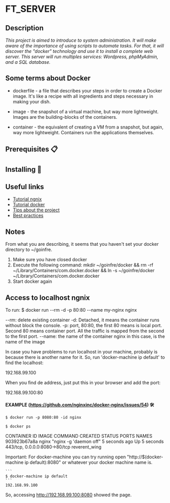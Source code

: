 # FT_SERVER

## Description

_This project is aimed to introduce to system administration. It will make aware of the importance of using scripts to automate tasks. For that, it will discover the "docker" technology and use it to install a complete web server. This server will run multiples services: Wordpress, phpMyAdmin, and a SQL database._

## Some terms about Docker

- dockerfile - a file that describes your steps in order to create a Docker image. It's like a recipe with all ingredients and steps necessary in making your dish.

- image - the snapshot of a virtual machine, but way more lightweight. Images are the building-blocks of the containers.

- container - the equivalent of creating a VM from a snapshot, but again, way more lightweight. Containers run the applications themselves.

## Prerequisites 📋

## Installing 🔧


## Useful links

- [Tutorial ngnix](https://beauvais.me/creer-serveur-web-nginx-php7-maria-db-mysql-debian-9-stretch/)
- [Tutorial docker](https://medium.com/codingthesmartway-com-blog/docker-beginners-guide-part-1-images-containers-6f3507fffc98)
- [Tips about the project](https://harm-smits.github.io/42docs/projects/ft_server)
- [Best practices](https://docs.docker.com/develop/develop-images/dockerfile_best-practices/)


## Notes

From what you are describing, it seems that you haven't set your docker directory to ~/goinfre.
1. Make sure you have closed docker
2. Execute the following command:
mkdir ~/goinfre/docker && rm -rf ~/Library/Containers/com.docker.docker && ln -s ~/goinfre/docker ~/Library/Containers/com.docker.docker
3. Start docker again


## Access to localhost ngnix

To run:
$ docker run --rm -d -p 80:80 --name my-nginx nginx

--rm: delete existing container
-d: Detached, it means the container runs without block the console.
-p: port, 80:80, the first 80 means is local port. Second 80 means container port. All the traffic is mapped from the second to the first port.
--name: the name of the container
nginx in this case, is the name of the image


In case you have problems to run localhost in your machine, probably is because there is another name for it. So, run 'docker-machine ip default' to find the localhost:

192.168.99.100

When you find de address, just put this in your browser and add the port:

192.168.99.100:80


#### EXAMPLE (https://github.com/nginxinc/docker-nginx/issues/54) 🛠️

```
$ docker run -p 8080:80 -id nginx
```

```
$ docker ps
```

CONTAINER ID        IMAGE               COMMAND                  CREATED             STATUS              PORTS                           NAMES
903923b67a8a        nginx               "nginx -g 'daemon off"   5 seconds ago       Up 5 seconds        443/tcp, 0.0.0.0:8080->80/tcp   reverent_wing

Important: For docker-machine you can try running open "http://$(docker-machine ip default):8080" or whatever your docker machine name is.

	```
	$ docker-machine ip default
	```
	192.168.99.100

So, accessing http://192.168.99.100:8080 showed the page.
